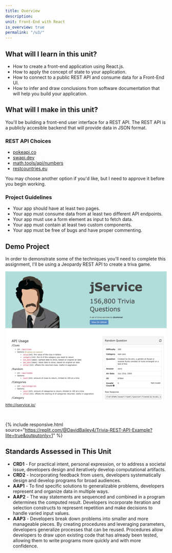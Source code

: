 ```yaml
---
title: Overview
description:
unit: Front-End with React
is_overview: true
permalink: "/u3/"
---
```


## What will I learn in this unit?

- How to create a front-end application using React.js.
- How to apply the concept of state to your application.
- How to connect to a public REST API and consume data for a Front-End UI.
- How to infer and draw conclusions from software documentation that will help you build your application.

## What will I make in this unit?

You'll be building a front-end user interface for a REST API. The REST API is a publicly accesible backend that will provide data in JSON format.

### REST API Choices

- [pokeapi.co](https://pokeapi.co/)
- [swapi.dev](https://swapi.dev/)
- [math.tools/api/numbers](https://math.tools/api/numbers/)
- [restcountries.eu](https://restcountries.eu/)

You may choose another option if you'd like, but I need to approve it before you begin working.

### Project Guidelines

- Your app should have at least two pages.
- Your app must consume data from at least two different API endpoints.
- Your app must use a form element as input to fetch data.
- Your app must contain at least two custom components.
- Your app must be free of bugs and have proper commenting.

## Demo Project

In order to demonstrate some of the techniques you'll need to complete this assignment, I'll be using a Jeopardy REST API to create a triva game.

![Demo REST API](../u4/demo.png)
<small>http://jservice.io/</small>

<br />

{% include responsive.html source="https://replit.com/@DavidBailey4/Trivia-REST-API-Example?lite=true&outputonly=1" %}

## Standards Assessed in This Unit

- **CRD1** - For practical intent, personal expression, or to address a societal issue, developers design and iteratively develop computational artifacts.
- **CRD2** - Incorporating feedback from users, developers systematically design and develop programs for broad audiences.
- **AAP1** - To find specific solutions to generalizable problems, developers represent and organize data in multiple ways.
- **AAP2** - The way statements are sequenced and combined in a program determines the computed result. Developers incorporate iteration and selection constructs to represent repetition and make decisions to handle varied input values.
- **AAP3** - Developers break down problems into smaller and more manageable pieces. By creating procedures and leveraging parameters, developers generalize processes that can be reused. Procedures allow developers to draw upon existing code that has already been tested, allowing them to write programs more quickly and with more confidence.
